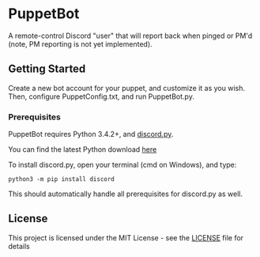 # PuppetBot

A remote-control Discord "user" that will report back when pinged or PM'd (note, PM reporting is not yet implemented).

## Getting Started

Create a new bot account for your puppet, and customize it as you wish. Then, configure PuppetConfig.txt, and run PuppetBot.py.

### Prerequisites

PuppetBot requires Python 3.4.2+, and [discord.py](https://github.com/Rapptz/discord.py).

You can find the latest Python download [here](https://www.python.org/downloads/)

To install discord.py, open your terminal (cmd on Windows), and type:

```
python3 -m pip install discord

```

This should automatically handle all prerequisites for discord.py as well.

## License

This project is licensed under the MIT License - see the [LICENSE](LICENSE) file for details
